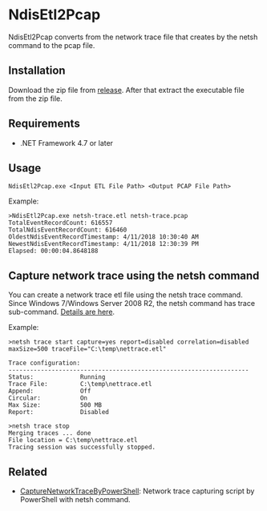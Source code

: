 # NdisEtl2Pcap

NdisEtl2Pcap converts from the network trace file that creates by the netsh command to the pcap file.

## Installation

Download the zip file from [release](https://github.com/tksh164/NdisEtl2Pcap/releases/latest). After that extract the executable file from the zip file.

## Requirements

- .NET Framework 4.7 or later

## Usage

```
NdisEtl2Pcap.exe <Input ETL File Path> <Output PCAP File Path>
```

Example:

```
>NdisEtl2Pcap.exe netsh-trace.etl netsh-trace.pcap
TotalEventRecordCount: 616557
TotalNdisEventRecordCount: 616460
OldestNdisEventRecordTimestamp: 4/11/2018 10:30:40 AM
NewestNdisEventRecordTimestamp: 4/11/2018 12:30:39 PM
Elapsed: 00:00:04.8648188
```

## Capture network trace using the netsh command

You can create a network trace etl file using the netsh trace command. Since Windows 7/Windows Server 2008 R2, the netsh command has trace sub-command. [Details are here](https://docs.microsoft.com/en-us/windows/desktop/ndf/network-tracing-in-windows-7).

Example:

```
>netsh trace start capture=yes report=disabled correlation=disabled maxSize=500 traceFile="C:\temp\nettrace.etl"

Trace configuration:
-------------------------------------------------------------------
Status:             Running
Trace File:         C:\temp\nettrace.etl
Append:             Off
Circular:           On
Max Size:           500 MB
Report:             Disabled

>netsh trace stop
Merging traces ... done
File location = C:\temp\nettrace.etl
Tracing session was successfully stopped.
```

## Related

- [CaptureNetworkTraceByPowerShell](https://github.com/tksh164/CaptureNetworkTraceByPowerShell): Network trace capturing script by PowerShell with netsh command.
